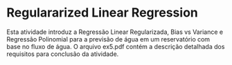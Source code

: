 # Regulararized Linear Regression
Esta atividade introduz a Regressão Linear Regularizada, Bias vs Variance e Regressão Polinomial para a previsão de água em um reservatório com base no fluxo de água. O arquivo ex5.pdf contém a descrição detalhada dos requisitos para conclusão da atividade.
